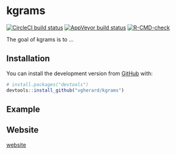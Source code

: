 
<!-- README.md is generated from README.Rmd. Please edit that file -->

# kgrams

<!-- badges: start -->

[![CircleCI build
status](https://circleci.com/gh/vgherard/kgrams.svg?style=svg)](https://circleci.com/gh/vgherard/kgrams)
[![AppVeyor build
status](https://ci.appveyor.com/api/projects/status/github/vgherard/kgrams?branch=main&svg=true)](https://ci.appveyor.com/project/vgherard/kgrams)
[![R-CMD-check](https://github.com/vgherard/kgrams/workflows/R-CMD-check/badge.svg)](https://github.com/vgherard/kgrams/actions)
<!-- badges: end -->

The goal of kgrams is to …

## Installation

You can install the development version from
[GitHub](https://github.com/) with:

``` r
# install.packages("devtools")
devtools::install_github("vgherard/kgrams")
```

## Example

## Website

[website](https://vgherard.github.io/kgrams/)
